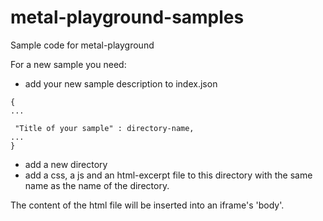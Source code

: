 # metal-playground-samples
Sample code for metal-playground

For a new sample you need:
* add your new sample description to index.json
```
{
...

 "Title of your sample" : directory-name,
...
}
```

* add a new directory
* add a css, a js and an html-excerpt file to this directory
with the same name as the name of the directory.

The content of the html file will be inserted into an iframe's 'body'.